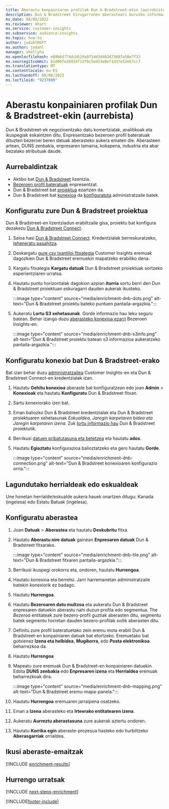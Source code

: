 ```yaml
---
title: Aberastu konpainiaren profilak Dun & Bradstreet-ekin (aurrebista)
description: Dun & Bradstreet hirugarrenen aberasteari buruzko informazio orokorra.
ms.date: 08/08/2022
ms.reviewer: mhart
ms.service: customer-insights
ms.subservice: audience-insights
ms.topic: how-to
author: jodahlMSFT
ms.author: jodahl
manager: shellyha
ms.openlocfilehash: e89b64774dcb519a071dd3d403473807a50e7f33
ms.sourcegitcommit: b1d06fe26934f12f0c5ed13e8ef1d37e52e67cc7
ms.translationtype: MT
ms.contentlocale: eu-ES
ms.lasthandoff: 08/08/2022
ms.locfileid: "9237889"
---
```

# <a name="enrich-company-profiles-with-dun--bradstreet-preview"></a>Aberastu konpainiaren profilak Dun & Bradstreet-ekin (aurrebista)

Dun & Bradstreet-ek negozioentzako datu komertzialak, analitikoak eta ikuspegiak eskaintzen ditu. Enpresentzako bezeroen profil bateratuak dituzten bezeroei beren datuak aberasteko aukera ematen die. Aberasteen artean, DUNS zenbakia, enpresaren tamaina, kokapena, industria eta abar bezalako atributuak daude.

## <a name="prerequisites"></a>Aurrebaldintzak

- Aktibo bat [Dun & Bradstreet](https://www.dnb.com/marketing/media/give-your-data-a-boost.html?source=microsoft_audience_insights) lizentzia.
- [Bezeroen profil bateratuak](customer-profiles.md) enpresentzat.
- Dun & Bradstreet bat [proiektua](#set-up-your-dun--bradstreet-project) ezartzen da.
- Dun & Bradstreet bat [konexioa](connections.md) da [konfiguratuta](#configure-a-connection-for-dun--bradstreet) administratzaile batek.

## <a name="set-up-your-dun--bradstreet-project"></a>Konfiguratu zure Dun & Bradstreet proiektua

Dun & Bradstreet-en lizentziadun erabiltzaile gisa, proiektu bat konfigura dezakezu [Dun & Bradstreet Connect](https://connect.dnb.com?lead_source=microsoft_audienceinsights).

1. Saioa hasi [Dun & Bradstreet Connect](https://connect.dnb.com?lead_source=microsoft_audienceinsights). Kredentzialak berreskuratzeko, [leheneratu pasahitza](https://sso.dnb.com/signin/forgot-password?lead_source=microsoft_audienceinsights).

1. Deskargatu [gure csv txantiloi fitxategia](https://c360devenrichment.blob.core.windows.net/mapping/DnBCIdatamapping.csv) Customer Insights eremuak dagozkien Dun & Bradstreet eremuekin mapatzeko erabiliko dena.

1. Kargatu fitxategia **Kargatu datuak** Dun & Bradstreet proiektuak sortzeko esperientziaren urratsa.

1. Hautatu puntu horizontalak dagokion azpian **iturria** sortu berri den Dun & Bradstreet proiektuan eskuragarri dauden aukerak ikusteko.

   :::image type="content" source="media/enrichment-dnb-dots.png" alt-text="Dun & Bradstreet proiektu bateko puntuen pantaila-argazkia.":::

1. Aukeratu **Lortu S3 xehetasunak**. Gorde informazio hau leku seguru batean. Behar izango duzu [aberasteko konexioa ezarri](#configure-a-connection-for-dun--bradstreet) Bezeroen Insights-en.

   :::image type="content" source="media/enrichment-dnb-s3info.png" alt-text="Dun & Bradstreet proiektu batean s3 informazioa aukeratzeko pantaila-argazkia.":::

## <a name="configure-a-connection-for-dun--bradstreet"></a>Konfiguratu konexio bat Dun & Bradstreet-erako

Bat izan behar duzu [administratzailea](permissions.md#admin) Customer Insights-en eta Dun & Bradstreet Connect-en kredentzialak izan.

1. Hautatu **Gehitu konexioa** aberaste bat konfiguratzean edo joan **Admin** > **Konexioak** eta hautatu **Konfiguratu** Dun & Bradstreet fitxan.

1. Sartu konexiorako izen bat.

1. Eman baliozko Dun & Bradstreet kredentzialak eta Dun & Bradstreet proiektuaren xehetasunak *Eskualdea, Jaregin karpetaren bidea eta Jaregin karpetaren izena*. Zuk [lortu informazio hau](#set-up-your-dun--bradstreet-project) Dun & Bradstreet proiektutik.

1. Berrikusi [datuen pribatutasuna eta betetzea](connections.md#data-privacy-and-compliance) eta hautatu **ados**.

1. Hautatu **Egiaztatu** konfigurazioa balioztatzeko eta gero hautatu **Gorde**.

   :::image type="content" source="media/enrichment-dnb-connection.png" alt-text="Dun & Bradstreet konexioaren konfigurazio orria.":::

## <a name="supported-countries-or-regions"></a>Lagundutako herrialdeak edo eskualdeak

Une honetan herrialde/eskualde aukera hauek onartzen ditugu: Kanada (ingelesa) edo Estatu Batuak (ingelesa).

## <a name="configure-the-enrichment"></a>Konfiguratu aberastea

1. Joan **Datuak** > **Aberastea** eta hautatu **Deskubritu** fitxa.

1. Hautatu **Aberastu nire datuak** gainean **Enpresaren datuak** Dun & Bradstreet fitxarako.

   :::image type="content" source="media/enrichment-dnb-tile.png" alt-text="Dun & Bradstreet fitxaren pantaila-argazkia.":::

1. Berrikusi ikuspegi orokorra eta, ondoren, hautatu **Hurrengoa**.

1. Hautatu konexioa eta berretsi. Jarri harremanetan administratzaile batekin konexiorik ez badago.

1. Hautatu **Hurrengoa**.

1. Hautatu **Bezeroaren datu multzoa** eta aukeratu Dun & Bradstreet enpresaren datuekin aberastu nahi duzun profila edo segmentua. The *Bezeroa* entitateak zure bezero-profil guztiak aberasten ditu, segmentu batek segmentu horretan dauden bezero-profilak soilik aberasten ditu.

1. Definitu zure profil bateratuetako zein eremu mota erabili Dun & Bradstreet-en konpainiaren datuak bat etortzeko. Eremuetako bat gutxienez **Izena eta helbidea**, **Mugikorra**, edo **Posta elektronikoa** beharrezkoa da.

1. Hautatu **Hurrengoa**

1. Mapeatu zure eremuak Dun & Bradstreet-en konpainiaren datuekin. Edota **DUNS zenbakia** edo **Enpresaren izena** eta **Herrialdea** eremuak beharrezkoak dira.

      :::image type="content" source="media/enrichment-dnb-mapping.png" alt-text="Dun & Bradstreet eremu-mapa-panela.":::

1. Hautatu **Hurrengoa** eremuaren jarraipena osatzeko.

1. Eman a **Izena** aberasteko eta **Irteerako entitatearen izena**.

1. Aukeratu **Aurreztu aberastasuna** zure aukerak aztertu ondoren.

1. Hautatu **Korrika egin** aberaste-prozesua hasteko edo hurbiltzeko **Aberasgarriak** orrialdea.

## <a name="view-enrichment-results"></a>Ikusi aberaste-emaitzak

[!INCLUDE [enrichment-results](includes/enrichment-results.md)]

## <a name="next-steps"></a>Hurrengo urratsak

[!INCLUDE [next-steps-enrichment](includes/next-steps-enrichment.md)]

[!INCLUDE[footer-include](includes/footer-banner.md)]
